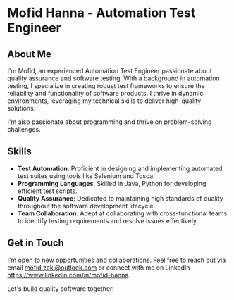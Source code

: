 # Mofid Hanna - Automation Test Engineer

## About Me

I'm Mofid, an experienced Automation Test Engineer passionate about quality assurance and software testing. With a background in automation testing, I specialize in creating robust test frameworks to ensure the reliability and functionality of software products. I thrive in dynamic environments, leveraging my technical skills to deliver high-quality solutions. 

I'm also passionate about programming and thrive on problem-solving challenges.

## Skills

- **Test Automation**: Proficient in designing and implementing automated test suites using tools like Selenium and Tosca.
- **Programming Languages**: Skilled in Java, Python for developing efficient test scripts.
- **Quality Assurance**: Dedicated to maintaining high standards of quality throughout the software development lifecycle.
- **Team Collaboration**: Adept at collaborating with cross-functional teams to identify testing requirements and resolve issues effectively.

## Get in Touch

I'm open to new opportunities and collaborations. Feel free to reach out via email mofid.zaki@outlook.com or connect with me on LinkedIn https://www.linkedin.com/in/mofid-hanna.

Let's build quality software together!
